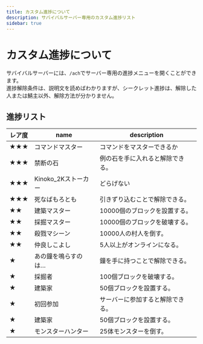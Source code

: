 ```yaml
---
title: カスタム進捗について
description: サバイバルサーバー専用のカスタム進捗リスト
sidebar: true
---
```

# カスタム進捗について
サバイバルサーバーには、`/ach`でサーバー専用の進捗メニューを開くことができます。<br>
進捗解除条件は、説明文を読めばわかりますが、シークレット進捗は、解除した人または鯖主以外、解除方法が分かりません。<br>

## 進捗リスト
| レア度 | name | description |
| ----- | ----- | ----------- |
| ★★★ | コマンドマスター | コマンドをマスターできるか |
| ★★★ | 禁断の石 | 例の石を手に入れると解除できる。 |
| ★★★ | Kinoko_2Kストーカー | どらげない |
| ★★★ | 死なばもろとも | 引きずり込むことで解除できる。 |
| ★★ | 建築マスター | 10000個のブロックを設置する。 |
| ★★ | 採掘マスター | 10000個のブロックを破壊する。 |
| ★★ | 殺戮マシーン | 10000人の村人を倒す。 |
| ★★ | 仲良しこよし | 5人以上がオンラインになる。 |
| ★ | あの鐘を鳴らすのは… | 鐘を手に持つことで解除できる。 |
| ★ | 採掘者 | 100個ブロックを破壊する。 |
| ★ | 建築家 | 50個ブロックを設置する。 |
| ★ | 初回参加 | サーバーに参加すると解除できる。 |
| ★ | 建築家 | 50個ブロックを設置する。 |
| ★ | モンスターハンター | 25体モンスターを倒す。 |
